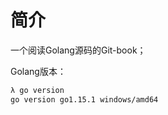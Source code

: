 # 简介

一个阅读Golang源码的Git-book；

Golang版本：

```bash
λ go version
go version go1.15.1 windows/amd64
```


